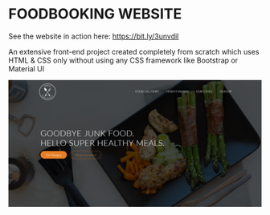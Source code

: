 # FOODBOOKING WEBSITE
See the website in action here: https://bit.ly/3unvdiI

An extensive front-end project created completely from scratch which uses HTML & CSS only without using any CSS framework like Bootstrap or Material UI

![FoodBooking Website](foodbooking-project.png)
